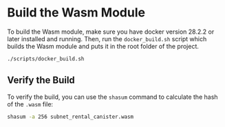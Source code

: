 # Build the Wasm Module

To build the Wasm module, make sure you have docker version 28.2.2 or later installed and running.
Then, run the `docker_build.sh` script which builds the Wasm module and puts it in the root folder of the project.

```bash
./scripts/docker_build.sh
```

## Verify the Build

To verify the build, you can use the `shasum` command to calculate the hash of the `.wasm` file:

```bash
shasum -a 256 subnet_rental_canister.wasm
```
